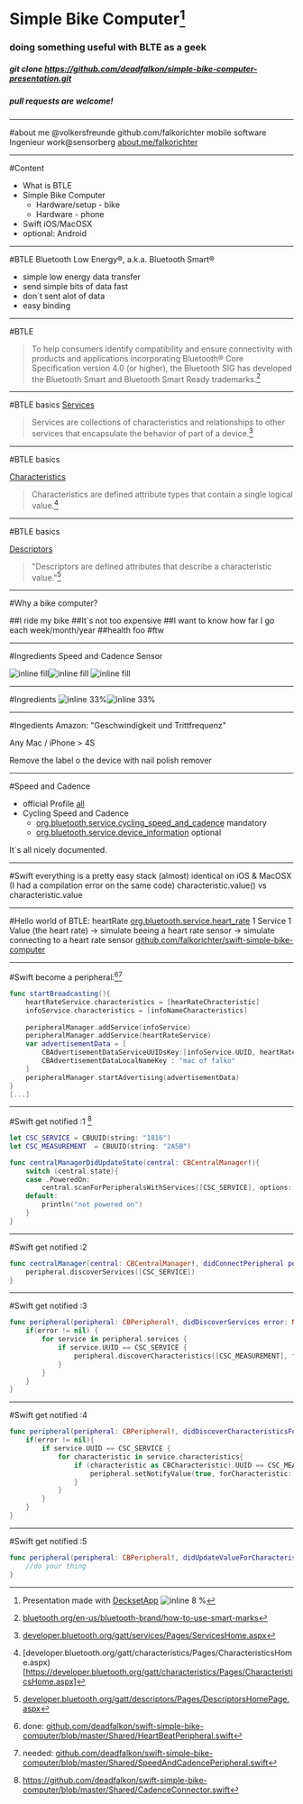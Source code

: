 # Simple Bike Computer[^1]
### doing something useful with BLTE as a geek
##### git clone https://github.com/deadfalkon/simple-bike-computer-presentation.git
##### pull requests are welcome!

[^1]: Presentation made with [DecksetApp](http://decksetapp.com/) ![inline 8 %](http://cdn3.brettterpstra.com/uploads/2014/03/DecksetIcon.png)

---
#about me
@volkersfreunde
github.com/falkorichter
mobile software Ingenieur
work@sensorberg
[about.me/falkorichter](http://about.me/falkorichter)

---

#Content
* What is BTLE
* Simple Bike Computer
	* Hardware/setup - bike
	* Hardware - phone
* Swift iOS/MacOSX
* optional: Android

---
#BTLE
Bluetooth Low Energy®, a.k.a. Bluetooth Smart®
* simple low energy data transfer
* send simple bits of data fast
* don´t sent alot of data
* easy binding

---
#BTLE
> ​​​To help consumers identify compatibility and ensure connectivity with products and applications incorporating Bluetooth®​​ Core Specification version 4.0 (or higher), the Bluetooth SIG has developed the Bluetooth Smart and Bluetooth Smart Ready trademarks.[^5]

[^5]: [bluetooth.org/en-us/bluetooth-brand/how-to-use-smart-marks](https://www.bluetooth.org/en-us/bluetooth-brand/how-to-use-smart-marks)

---

#BTLE basics
[Services](https://developer.bluetooth.org/gatt/services/Pages/ServicesHome.aspx)
> Services are collections of characteristics and relationships to other services that encapsulate the behavior of part of a device.[^2]

[^2]: [developer.bluetooth.org/gatt/services/Pages/ServicesHome.aspx](https://developer.bluetooth.org/gatt/services/Pages/ServicesHome.aspx)

---
#BTLE basics

[Characteristics](https://developer.bluetooth.org/gatt/characteristics/Pages/CharacteristicsHome.aspx)
> Characteristics are defined attribute types that contain a single logical value.[^3]

[^3]: [developer.bluetooth.org/gatt/characteristics/Pages/CharacteristicsHome.aspx)[https://developer.bluetooth.org/gatt/characteristics/Pages/CharacteristicsHome.aspx]


---
#BTLE basics

[Descriptors](https://developer.bluetooth.org/gatt/descriptors/Pages/DescriptorsHomePage.aspx)
> "Descriptors are defined attributes that describe a characteristic value."[^4]

[^4]: [developer.bluetooth.org/gatt/descriptors/Pages/DescriptorsHomePage.aspx](https://developer.bluetooth.org/gatt/descriptors/Pages/DescriptorsHomePage.aspx)

---
#Why a bike computer?

##I ride my bike
##It´s not too expensive
##I want to know how far I go each week/month/year
##health foo #ftw

---
#Ingredients
Speed and Cadence Sensor

![inline fill](http://ecx.images-amazon.com/images/I/31f58c%2BTnUL.jpg)![inline fill](http://ecx.images-amazon.com/images/I/61Vb-HydLPL._SL1000_.jpg) ![inline fill](http://ecx.images-amazon.com/images/I/61sDR2xHfaL._SL1000_.jpg)

---
#Ingredients
![inline 33%](http://ecx.images-amazon.com/images/I/7191wWpGSfL._SL1500_.jpg)![inline 33%](http://ecx.images-amazon.com/images/I/815nGc7aReL._SL1500_.jpg)

---
#Ingedients
Amazon: "Geschwindigkeit und Trittfrequenz"

Any Mac / iPhone > 4S

Remove the label o the device with nail polish remover

---
#Speed and Cadence

* official Profile [all](https://developer.bluetooth.org/gatt/profiles/Pages/ProfilesHome.aspx)
* Cycling Speed and Cadence
	* [org.bluetooth.service.cycling_speed_and_cadence](https://developer.bluetooth.org/gatt/services/Pages/ServiceViewer.aspx?u=org.bluetooth.service.cycling_speed_and_cadence.xml) mandatory
	* [org.bluetooth.service.device_information](https://developer.bluetooth.org/gatt/services/Pages/ServiceViewer.aspx?u=org.bluetooth.service.device_information.xml) optional
	
It´s all nicely documented.

---
#Swift
everything is a pretty easy
stack (almost) identical on iOS & MacOSX (I had a compilation error on the same code)
characteristic.value() vs characteristic.value

---
#Hello world of BTLE: heartRate
[org.bluetooth.service.heart_rate](https://developer.bluetooth.org/gatt/services/Pages/ServiceViewer.aspx?u=org.bluetooth.service.heart_rate.xml)
1 Service
1 Value (the heart rate)
-> simulate beeing a heart rate sensor
-> simulate connecting to a heart rate sensor
[github.com/falkorichter/swift-simple-bike-computer](https://github.com/falkorichter/swift-simple-bike-computer)

---

#Swift become a peripheral:[^6][^7]
```swift
func startBroadcasting(){
    heartRateService.characteristics = [hearRateChracteristic]
    infoService.characteristics = [infoNameCharacteristics]
    
    peripheralManager.addService(infoService)
    peripheralManager.addService(heartRateService)
    var advertisementData = [
        CBAdvertisementDataServiceUUIDsKey:[infoService.UUID, heartRateService.UUID],
        CBAdvertisementDataLocalNameKey : "mac of falko"
    ]
    peripheralManager.startAdvertising(advertisementData)   
}
[...]
```

[^6]: done: [github.com/deadfalkon/swift-simple-bike-computer/blob/master/Shared/HeartBeatPeripheral.swift](https://github.com/deadfalkon/swift-simple-bike-computer/blob/master/Shared/HeartBeatPeripheral.swift)

[^7]: needed: [github.com/deadfalkon/swift-simple-bike-computer/blob/master/Shared/SpeedAndCadencePeripheral.swift](https://github.com/deadfalkon/swift-simple-bike-computer/blob/master/Shared/HeartBeatPeripheral.swift)

---
#Swift get notified :1 [^8]


```swift
let CSC_SERVICE = CBUUID(string: "1816")
let CSC_MEASUREMENT  = CBUUID(string: "2A5B")

func centralManagerDidUpdateState(central: CBCentralManager!){
    switch (central.state){
    case .PoweredOn:
        central.scanForPeripheralsWithServices([CSC_SERVICE], options: nil)
    default:
        println("not powered on")
    }
}
```
[^8]: https://github.com/deadfalkon/swift-simple-bike-computer/blob/master/Shared/CadenceConnector.swift

---
#Swift get notified :2

```swift
func centralManager(central: CBCentralManager!, didConnectPeripheral peripheral: CBPeripheral!){
    peripheral.discoverServices([CSC_SERVICE])
}
```

---
#Swift get notified :3

```swift
func peripheral(peripheral: CBPeripheral!, didDiscoverServices error: NSError!){
    if(error != nil) {
        for service in peripheral.services {
            if service.UUID == CSC_SERVICE {
                peripheral.discoverCharacteristics([CSC_MEASUREMENT], forService: service as CBService)
            }
        }
    }
}
```

---
#Swift get notified :4

```swift
func peripheral(peripheral: CBPeripheral!, didDiscoverCharacteristicsForService service: CBService!, error: NSError!) {
    if(error != nil){
        if service.UUID == CSC_SERVICE {
            for characteristic in service.characteristics{
                if (characteristic as CBCharacteristic).UUID == CSC_MEASUREMENT {
                    peripheral.setNotifyValue(true, forCharacteristic: characteristic as CBCharacteristic);
                }
            }
        }
    }
}
```
---
#Swift get notified :5

```swift
func peripheral(peripheral: CBPeripheral!, didUpdateValueForCharacteristic characteristic: CBCharacteristic!, error: NSError!) {
	//do your thing
}
```
